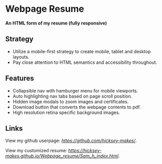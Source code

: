# Webpage Resume

**An HTML form of my resume (fully responsive)**

## Strategy
* Utilize a mobile-first strategy to create mobile, tablet and desktop layouts.
* Pay close attention to HTML semantics and accessibility throughout.
## Features
* Collapsible nav with hamburger menu for mobile viewports.
* Auto highlighting nav tabs based on page scroll position.
* Hidden image modals to zoom images and certificates. 
* Download button that converts the webpage contents to pdf.
* High resolution retina specific background images.  

## Links
View my github userpage:
*https://github.com/hicksey-makes/*.

View my customized resume:
*https://hicksey-makes.github.io/Webpage_resume/Sam_h_index.html*.
